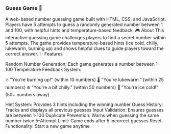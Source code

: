 ### Guess Game 🎯
A web-based number guessing game built with HTML, CSS, and JavaScript. Players have 5 attempts to guess a randomly generated number between 1 and 100, with helpful hints and temperature-based feedback.
🎮 About
This interactive guessing game challenges players to find a secret number within 5 attempts. The game provides temperature-based hints (ice cold, chilly, lukewarm, burning up) and shows helpful clues to guide players toward the correct answer.
✨ Features

Random Number Generation: Each game generates a number between 1-100
Temperature Feedback System:

🔥 "You're burning up!" (within 10 numbers)
🌡️ "You're lukewarm." (within 25 numbers)
❄️ "You're a bit chilly." (within 50 numbers)
🧊 "You're ice cold!" (50+ numbers away)


Hint System: Provides 3 hints including the winning number
Guess History: Tracks and displays all previous guesses
Input Validation: Ensures guesses are between 1-100
Duplicate Prevention: Warns when guessing the same number twice
5-Attempt Limit: Game ends after 5 incorrect guesses
Reset Functionality: Start a new game anytime
